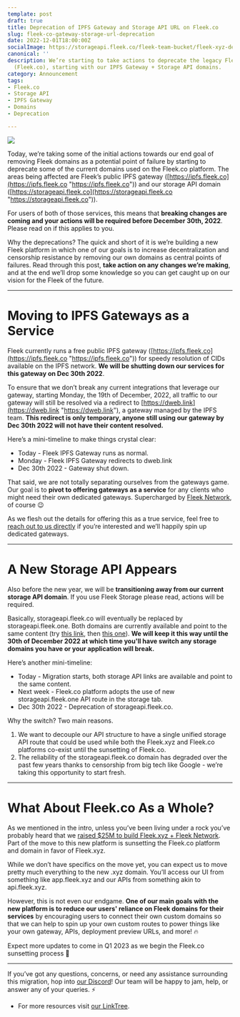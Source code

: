 ```yaml
---
template: post
draft: true
title: Deprecation of IPFS Gateway and Storage API URL on Fleek.co
slug: fleek-co-gateway-storage-url-deprecation
date: 2022-12-01T18:00:00Z
socialImage: https://storageapi.fleek.co/fleek-team-bucket/fleek-xyz-dep-old-doms.png
canonical: ''
description: We’re starting to take actions to deprecate the legacy Fleek platform
  (Fleek.co), starting with our IPFS Gateway + Storage API domains.
category: Announcement
tags:
- Fleek.co
- Storage API
- IPFS Gateway
- Domains
- Deprecation

---
```

![](https://storageapi.fleek.co/fleek-team-bucket/fleek-xyz-dep-old-doms.png)

Today, we’re taking some of the initial actions towards our end goal of removing Fleek domains as a potential point of failure by starting to deprecate some of the current domains used on the Fleek.co platform. The areas being affected are Fleek’s public IPFS gateway ([https://ipfs.fleek.co](https://ipfs.fleek.co "https://ipfs.fleek.co")) and our storage API domain ([https://storageapi.fleek.co](https://storageapi.fleek.co "https://storageapi.fleek.co")).

For users of both of those services, this means that **breaking changes are coming and your actions will be required before December 30th, 2022**. Please read on if this applies to you.

Why the deprecations? The quick and short of it is we’re building a new Fleek platform in which one of our goals is to increase decentralization and censorship resistance by removing our own domains as central points of failures. Read through this post, **take action on any changes we’re making**, and at the end we’ll drop some knowledge so you can get caught up on our vision for the Fleek of the future.

***

# Moving to IPFS Gateways as a Service

Fleek currently runs a free public IPFS gateway ([https://ipfs.fleek.co](https://ipfs.fleek.co "https://ipfs.fleek.co")) for speedy resolution of CIDs available on the IPFS network. **We will be shutting down our services for this gateway on Dec 30th 2022**.

To ensure that we don’t break any current integrations that leverage our gateway, starting Monday, the 19th of December, 2022, all traffic to our gateway will still be resolved via a redirect to [https://dweb.link](https://dweb.link "https://dweb.link"), a gateway managed by the IPFS team. **This redirect is only temporary, anyone still using our gateway by Dec 30th 2022 will not have their content resolved.**

Here’s a mini-timeline to make things crystal clear:

* Today - Fleek IPFS Gateway runs as normal.
* Monday - Fleek IPFS Gateway redirects to dweb.link
* Dec 30th 2022 - Gateway shut down.

That said, we are not totally separating ourselves from the gateways game. Our goal is to **pivot to offering gateways as a service** for any clients who might need their own dedicated gateways. Supercharged by [Fleek Network](https://fleek.network), of course 😉

As we flesh out the details for offering this as a true service, feel free to [reach out to us directly](https://discord.gg/fleekxyz) if you’re interested and we’ll happily spin up dedicated gateways.

***

# A New Storage API Appears

Also before the new year, we will be **transitioning away from our current storage API domain**. If you use Fleek Storage please read, actions will be required.

Basically, storageapi.fleek.co will eventually be replaced by storageapi.fleek.one. Both domains are currently available and point to the same content (try [this link](https://storageapi.fleek.co/fleek-team-bucket/Blogs/fleek-ahb.jpeg), then [this one](https://storageapi.fleek.one/fleek-team-bucket/Blogs/fleek-ahb.jpeg)). **We will keep it this way until the 30th of December 2022 at which time you'll have switch any storage domains you have or your application will break.**

Here’s another mini-timeline:

* Today - Migration starts, both storage API links are available and point to the same content.
* Next week - Fleek.co platform adopts the use of new storageapi.fleek.one API route in the storage tab.
* Dec 30th 2022 - Deprecation of storageapi.fleek.co.

Why the switch? Two main reasons.

1. We want to decouple our API structure to have a single unified storage API route that could be used while both the Fleek.xyz and Fleek.co platforms co-exist until the sunsetting of Fleek.co.
2. The reliability of the storageapi.fleek.co domain has degraded over the past few years thanks to censorship from big tech like Google - we’re taking this opportunity to start fresh.

***

# What About Fleek.co As a Whole?

As we mentioned in the intro, unless you’ve been living under a rock you’ve probably heard that we [raised $25M to build Fleek.xyz + Fleek Network](https://blog.fleek.co/posts/introducing-fleek-network-and-fleek-xyz). Part of the move to this new platform is sunsetting the Fleek.co platform and domain in favor of Fleek.xyz.

While we don’t have specifics on the move yet, you can expect us to move pretty much everything to the new .xyz domain. You’ll access our UI from something like app.fleek.xyz and our APIs from something akin to api.fleek.xyz.

However, this is not even our endgame. **One of our main goals with the new platform is to reduce our users' reliance on Fleek domains for their services** by encouraging users to connect their own custom domains so that we can help to spin up your own custom routes to power things like your own gateway, APIs, deployment preview URLs, and more! 🔥

Expect more updates to come in Q1 2023 as we begin the Fleek.co sunsetting process 🤙

***

If you’ve got any questions, concerns, or need any assistance surrounding this migration, hop into [our Discord](https://discord.gg/fleekxyz)! Our team will be happy to jam, help, or answer any of your queries. ⚡️

* For more resources visit [our LinkTree](https://linktr.ee/fleek).